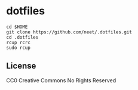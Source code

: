 # dotfiles

```
cd $HOME
git clone https://github.com/neet/.dotfiles.git
cd .dotfiles
rcup rcrc
sudo rcup
```

## License
CC0 Creative Commons No Rights Reserved
